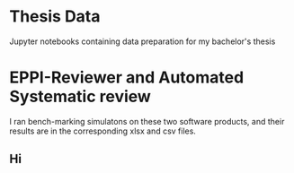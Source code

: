 # Thesis Data
Jupyter notebooks containing data preparation for my bachelor's thesis

# EPPI-Reviewer and Automated Systematic review
I ran bench-marking simulatons on these two software products, and their results are in the corresponding xlsx and csv files.

## Hi
